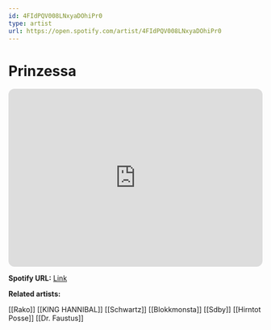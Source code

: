 ```yaml
---
id: 4FIdPQV008LNxyaDOhiPr0
type: artist
url: https://open.spotify.com/artist/4FIdPQV008LNxyaDOhiPr0
---
```

# Prinzessa

<iframe style="border-radius:12px" src="https://open.spotify.com/embed/artist/4FIdPQV008LNxyaDOhiPr0" width="100%" height="352" frameBorder="0" allowfullscreen="" allow="autoplay; clipboard-write; encrypted-media; fullscreen; picture-in-picture" loading="lazy"></iframe>

**Spotify URL:** [Link](https://open.spotify.com/artist/4FIdPQV008LNxyaDOhiPr0)

**Related artists:**

[[Rako]]
[[KING HANNIBAL]]
[[Schwartz]]
[[Blokkmonsta]]
[[Sdby]]
[[Hirntot Posse]]
[[Dr. Faustus]]
